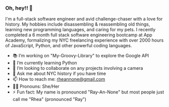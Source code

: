 ### Oh, hey!!  🥂


I'm a full-stack software engineer and avid challenge-chaser with a love for history. My hobbies include disassembling & reassembling old things, learning new programming languages, and caring for my pets. I recently completed a 6 month full stack software engineering bootcamp at App Academy, formalizing my NYC freelancing experience with over 2000 hours of JavaScript, Python, and other powerful coding languages. 


- 📚 I’m working on "My-Groovy-Library" to explore the Google API
- 🐍 I’m currently learning Python 
- 👯 I’m looking to collaborate on any projects involving a camera
- 💬 Ask me about NYC history if you have time
- 📫 How to reach me: rheannone@gmail.com
- 💅🏻 Pronouns: She/Her
- ⚡ Fun fact: My name is pronounced "Ray-An-None" but most people just call me "Rhea" (pronounced "Ray")

